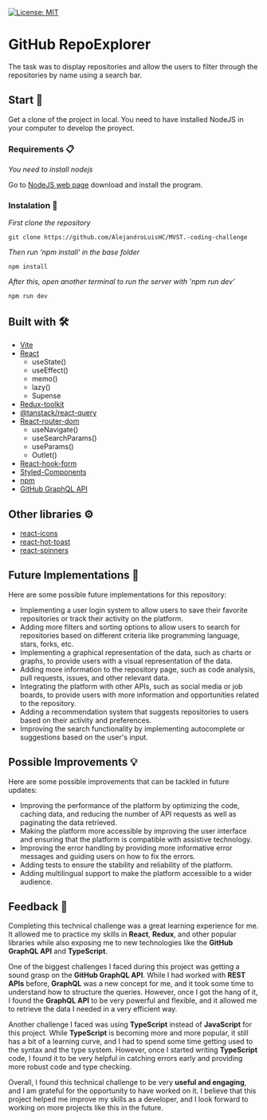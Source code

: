 [![License: MIT](https://img.shields.io/badge/License-MIT-yellow.svg)](https://opensource.org/licenses/MIT)
# GitHub RepoExplorer

The task was to display repositories and allow the users to filter through the repositories by name using a search bar. 

## Start 🚀

Get a clone of the project in local. You need to have installed NodeJS in your computer to develop the proyect.

### Requirements 📋

_You need to install nodejs_

Go to [NodeJS web page](https://nodejs.org/es/) download and install the
program.

### Instalation 🔧

_First clone the repository_

```
git clone https://github.com/AlejandroLuisHC/MVST.-coding-challenge
```

_Then run 'npm install' in the base folder_

```
npm install
```

_After this, open another terminal to run the server with 'npm run dev'_

```
npm run dev
```

## Built with 🛠️
- [Vite](https://vitejs.dev/)
- [React](https://es.reactjs.org/)
  - useState()
  - useEffect()
  - memo() 
  - lazy()
  - Supense
- [Redux-toolkit](https://redux-toolkit.js.org/)
- [@tanstack/react-query](https://tanstack.com/query/v4/?from=reactQueryV3&original=https://react-query-v3.tanstack.com/)
- [React-router-dom](https://reactrouter.com/en/main)
  - useNavigate()
  - useSearchParams()
  - useParams()
  - Outlet()
- [React-hook-form](https://react-hook-form.com/)
- [Styled-Components](https://styled-components.com/)
- [npm](https://www.npmjs.com/)
- [GitHub GraphQL API](https://docs.github.com/en/graphql)

## Other libraries ⚙️
- [react-icons](https://react-icons.github.io/react-icons)
- [react-hot-toast](https://react-hot-toast.com/)
- [react-spinners](https://www.davidhu.io/react-spinners/)

## Future Implementations 🚀
Here are some possible future implementations for this repository:

- Implementing a user login system to allow users to save their favorite repositories or track their activity on the platform.
- Adding more filters and sorting options to allow users to search for repositories based on different criteria like programming language, stars, forks, etc.
- Implementing a graphical representation of the data, such as charts or graphs, to provide users with a visual representation of the data.
- Adding more information to the repository page, such as code analysis, pull requests, issues, and other relevant data.
- Integrating the platform with other APIs, such as social media or job boards, to provide users with more information and opportunities related to the repository.
- Adding a recommendation system that suggests repositories to users based on their activity and preferences.
- Improving the search functionality by implementing autocomplete or suggestions based on the user's input.

## Possible Improvements 💡
Here are some possible improvements that can be tackled in future updates:

- Improving the performance of the platform by optimizing the code, caching data, and reducing the number of API requests as well as paginating the data retrieved.
- Making the platform more accessible by improving the user interface and ensuring that the platform is compatible with assistive technology.
- Improving the error handling by providing more informative error messages and guiding users on how to fix the errors.
- Adding tests to ensure the stability and reliability of the platform.
- Adding multilingual support to make the platform accessible to a wider audience.

## Feedback 📣
Completing this technical challenge was a great learning experience for me. It allowed me to practice my skills in **React**, **Redux**, and other popular libraries while also exposing me to new technologies like the **GitHub GraphQL API** and **TypeScript**.

One of the biggest challenges I faced during this project was getting a sound grasp on the **GitHub GraphQL API**. While I had worked with **REST APIs** before, **GraphQL** was a new concept for me, and it took some time to understand how to structure the queries. However, once I got the hang of it, I found the **GraphQL API** to be very powerful and flexible, and it allowed me to retrieve the data I needed in a very efficient way.

Another challenge I faced was using **TypeScript** instead of **JavaScript** for this project. While **TypeScript** is becoming more and more popular, it still has a bit of a learning curve, and I had to spend some time getting used to the syntax and the type system. However, once I started writing **TypeScript** code, I found it to be very helpful in catching errors early and providing more robust code and type checking.

Overall, I found this technical challenge to be very **useful and engaging**, and I am grateful for the opportunity to have worked on it. I believe that this project helped me improve my skills as a developer, and I look forward to working on more projects like this in the future.

